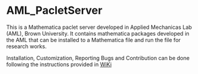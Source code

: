 # AML_PacletServer

This is a Mathematica paclet server developed in Applied Mechanicas Lab (AML), Brown University. It contains mathematica packages developed 
in the AML that can be installed to a Mathematica file and run the file for research works. 

Installation, Customization, Reporting Bugs and Contribution can be done following the instructions provided in [WiKi](https://github.com/MdMasiurRahaman/AML_PacletServer/wiki)
